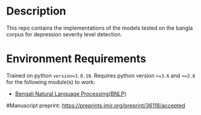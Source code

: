 # Description
This repo contains the implementations of the models tested on the bangla corpus for depression severity level detection.
# Environment Requirements
Trained on python `version=3.8.10`. Requires python version `>=3.6` and `<=3.8` for the following module(s) to work:
+ [Bengali Natural Language Processing(BNLP)](https://bnlp.readthedocs.io/en/latest/)

#Manuscript preprint:  https://preprints.jmir.org/preprint/36118/accepted


